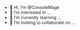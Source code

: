 - 👋 Hi, I’m @ConsoleMage
- 👀 I’m interested in ...
- 🌱 I’m currently learning ...
- 💞️ I’m looking to collaborate on ...

<!---
ConsoleMage/ConsoleMage is a ✨ special ✨ repository because its `README.md` (this file) appears on your GitHub profile.
You can click the Preview link to take a look at your changes.
--->
